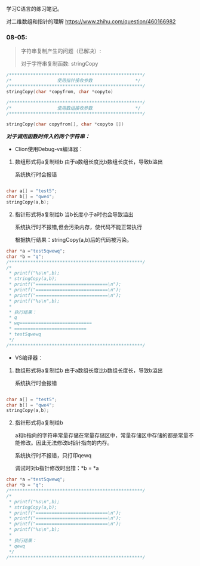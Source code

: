 学习C语言的练习笔记。

对二维数组和指针的理解
https://www.zhihu.com/question/460166982


### 08-05:
> 字符串复制产生的问题（已解决）:
> 
> 对于字符串复制函数:    stringCopy
```c
/**************************************************/
/*                 使用指针接收参数                */
/**************************************************/
stringCopy(char *copyfrom, char *copyto)

/**************************************************/
/*                 使用数组接收参数                */
/**************************************************/

stringCopy(char copyfrom[], char *copyto [])
```
***对于调用函数时传入的两个字符串：***
+ Clion使用Debug-vs编译器：

1. 数组形式将a复制给b 由于a数组长度比b数组长度长，导致b溢出
    
    系统执行时会报错
```c

char a[] = "test5";
char b[] = "qwe4";
stringCopy(a,b);

```
2. 指针形式将a复制给b 当b长度小于a时也会导致溢出

    系统执行时不报错,但会污染内存，使代码不能正常执行

    根据执行结果：stringCopy(a,b)后的代码被污染。
```c
char *a ="test5qwewq";
char *b = "q";
/**************************************************/
/* 
 * printf("%s\n",b);
 * stringCopy(a,b);
 * printf("===========================\n");
 * printf("===========================\n");
 * printf("===========================\n");
 * printf("%s\n",b);
 *
 * 执行结果：    
 * q
 * wq===========================
 * ===========================
 * test5qwewq
 */
/**************************************************/
```

+ VS编译器：

1. 数组形式将a复制给b 由于a数组长度比b数组长度长，导致b溢出

   系统执行时会报错
```c

char a[] = "test5";
char b[] = "qwe4";
stringCopy(a,b);

```
2. 指针形式将a复制给b 

   a和b指向的字符串常量存储在常量存储区中，常量存储区中存储的都是常量不能修改。因此无法修改b指针指向的内存。

   系统执行时不报错，只打印qewq

   调试时对b指针修改时出错：*b = *a
```c
char *a ="test5qwewq";
char *b = "q";
/**************************************************/
/* 
 * printf("%s\n",b);
 * stringCopy(a,b);
 * printf("===========================\n");
 * printf("===========================\n");
 * printf("===========================\n");
 * printf("%s\n",b);
 *
 * 执行结果：    
 * qewq
 */
/**************************************************/
```
